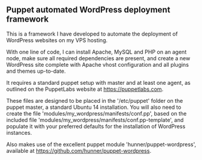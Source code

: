 ## Puppet automated WordPress deployment framework

This is a framework I have developed to automate the deployment of WordPress websites on my VPS hosting.

With one line of code, I can install Apache, MySQL and PHP on an agent node, make sure all required dependencies are present, and create a new WordPress site complete with Apache vhost configuration and all plugins and themes up-to-date.

It requires a standard puppet setup with master and at least one agent, as outlined on the PuppetLabs website at https://puppetlabs.com.

These files are designed to be placed in the '/etc/puppet' folder on the puppet master, a standard Ubuntu 14 installation. You will also need to create the file 'modules/my_wordpress/manifests/conf.pp', based on the included file 'modules/my_wordpress/manifests/conf.pp-template', and populate it with your preferred defaults for the installation of WordPress instances.

Also makes use of the excellent puppet module 'hunner/puppet-wordpress', available at https://github.com/hunner/puppet-wordpress.

